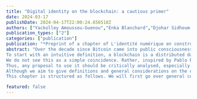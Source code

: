 ```yaml
---
title: "Digital identity on the blockchain: a cautious primer"
date: 2024-03-17
publishDate: 2024-04-17T22:00:24.656518Z
authors: ["Yackolley Amoussou-Guenou","Enka Blanchard","Djohar Sidhoum-Rahal"]
publication_types: ["2"]
categories: ["publication"]
publication: "*Preprint of a chapter of L'identité numérique en construction. Quels enjeux et quels modèles ? (eds. J. Eynard and G. Macilotti), Larcier Intersentia *"
abstract: "Over the decade since Bitcoin came into public consciousness with its first major bubble, scholars from a large variety of fields investigated this purportedly revolutionary technology and its impacts on society. However, it took some years before major legal efforts were undertaken beyond the academic realm, first in a regulatory approach and more recently when considering the legal and administrative applications of this technology. As some consider using it to handle digital identity, this chapter seeks to give legal scholars some grounding on blockchains, their advantages, use cases, and limits.
To start with an intuitive definition, a blockchain is a distributed database. However, unlike some distributed databases where anyone can modify the content without maintaining a persistent history of modification (e.g., most of Wikipedia), blockchains have a temporal ordering of every modification. More importantly, they also ensure that all information in them respects a form of “validity” which prevents illegitimate edits and comes partially from a form of consensus. In this regard, Bitcoin was neither the first blockchain — that title goes to a notary blockchain published in the New York Times since 1995— nor the first electronic currency — which was invented by David Chaum in 1983. Bitcoin, however, was the first system to combine both ideas to have a widespread impact.
We do not see this as a simple coincidence. Rather, inspired by Pablo Rauzy, we understand this as partially stemming from the fact that the tool had found its niche. Indeed, the blockchain can guarantee the validity of the information on it only insofar as the information concerns the blockchain itself. This is true for cryptocurrencies, where writing is performative in the sense that writing “person A owns 10 tokens” and having this information accepted by other actors makes it true. However, any other information — such as real estate ownership data — risks running into an oracle problem, whereby the veracity of the information depends on an external validator that makes the link between the blockchain and the material world. This would explain the struggle of many blockchain initiatives which were perceived as a “solution in search of a problem”.
Thus, any proposal to use it should be critically analysed, especially when they are meant to augment or partially replace critical infrastructure, such as digital identity. This means not just looking at the necessary conditions that could make such uses legitimate but also keeping in mind the differences between an imagined ideal system and the reality once implemented, which might be comparable to the existing infrastructure. Indeed, any system used in the real world comes with its lot of bugs, inaccuracies, and vulnerabilities as well as ad hoc modifications due to political and legal considerations, all of which can break fundamental aspects.
Although we aim to give definitions and general considerations on the question of using blockchains for digital identities, we should warn readers that many of our frameworks and examples are influenced by a civil law tradition, and more specifically a French one. We will also use multiple examples from blockchains not focused on digital identity as they have been more extensively studied.
This chapter is structured as follows. We will first go over general considerations on the blockchain (definitions, assumptions, limits...). We will then analyse the specifics of using blockchains for digital identities and the corresponding constraints. Finally, we will discuss questions of ecological and social responsibility, as well as sociotechnical aspects which impact the large-scale deployment of such tools."

featured: false
---
```


